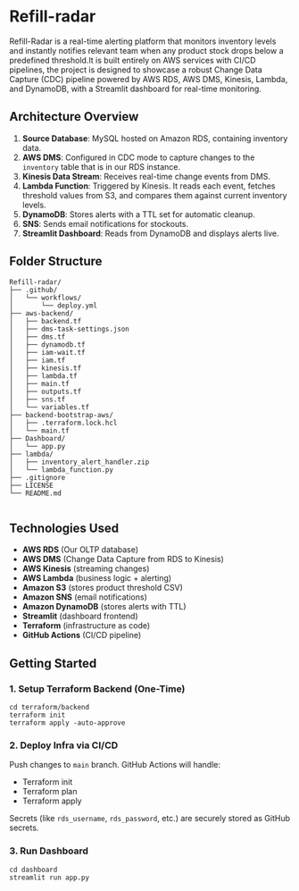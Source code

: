 # Refill-radar
Refill-Radar is a real-time alerting platform that monitors inventory levels and instantly notifies relevant team when any product stock drops below a predefined threshold.It is built entirely on AWS services with CI/CD pipelines, the project is designed to showcase a robust Change Data Capture (CDC) pipeline powered by AWS RDS, AWS DMS, Kinesis, Lambda, and DynamoDB, with a Streamlit dashboard for real-time monitoring.

## Architecture Overview

1. **Source Database**: MySQL hosted on Amazon RDS, containing inventory data.
2. **AWS DMS**: Configured in CDC mode to capture changes to the `inventory` table that is in our RDS instance. 
3. **Kinesis Data Stream**: Receives real-time change events from DMS.
4. **Lambda Function**: Triggered by Kinesis. It reads each event, fetches threshold values from S3, and compares them against current inventory levels.
5. **DynamoDB**: Stores alerts with a TTL set for automatic cleanup.
6. **SNS**: Sends email notifications for stockouts.
7. **Streamlit Dashboard**: Reads from DynamoDB and displays alerts live.



## Folder Structure

```
Refill-radar/
├── .github/
│   └── workflows/
│       └── deploy.yml
├── aws-backend/
│   ├── backend.tf
│   ├── dms-task-settings.json
│   ├── dms.tf
│   ├── dynamodb.tf
│   ├── iam-wait.tf
│   ├── iam.tf
│   ├── kinesis.tf
│   ├── lambda.tf
│   ├── main.tf
│   ├── outputs.tf
│   ├── sns.tf
│   └── variables.tf
├── backend-bootstrap-aws/
│   ├── .terraform.lock.hcl
│   └── main.tf
├── Dashboard/
│   └── app.py
├── lambda/
│   ├── inventory_alert_handler.zip
│   └── lambda_function.py
├── .gitignore
├── LICENSE
└── README.md


```


## Technologies Used

* **AWS RDS** (Our OLTP database)
* **AWS DMS** (Change Data Capture from RDS to Kinesis)
* **AWS Kinesis** (streaming changes)
* **AWS Lambda** (business logic + alerting)
* **Amazon S3** (stores product threshold CSV)
* **Amazon SNS** (email notifications)
* **Amazon DynamoDB** (stores alerts with TTL)
* **Streamlit** (dashboard frontend)
* **Terraform** (infrastructure as code)
* **GitHub Actions** (CI/CD pipeline)


## Getting Started

### 1. Setup Terraform Backend (One-Time)

```
cd terraform/backend
terraform init
terraform apply -auto-approve
```

### 2. Deploy Infra via CI/CD

Push changes to `main` branch. GitHub Actions will handle:

* Terraform init
* Terraform plan
* Terraform apply

Secrets (like `rds_username`, `rds_password`, etc.) are securely stored as GitHub secrets.

### 3. Run Dashboard

```
cd dashboard
streamlit run app.py
```
